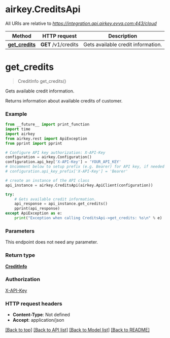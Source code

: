 # airkey.CreditsApi

All URIs are relative to *https://integration.api.airkey.evva.com:443/cloud*

Method | HTTP request | Description
------------- | ------------- | -------------
[**get_credits**](CreditsApi.md#get_credits) | **GET** /v1/credits | Gets available credit information.

# **get_credits**
> CreditInfo get_credits()

Gets available credit information.

Returns information about available credits of customer.

### Example
```python
from __future__ import print_function
import time
import airkey
from airkey.rest import ApiException
from pprint import pprint

# Configure API key authorization: X-API-Key
configuration = airkey.Configuration()
configuration.api_key['X-API-Key'] = 'YOUR_API_KEY'
# Uncomment below to setup prefix (e.g. Bearer) for API key, if needed
# configuration.api_key_prefix['X-API-Key'] = 'Bearer'

# create an instance of the API class
api_instance = airkey.CreditsApi(airkey.ApiClient(configuration))

try:
    # Gets available credit information.
    api_response = api_instance.get_credits()
    pprint(api_response)
except ApiException as e:
    print("Exception when calling CreditsApi->get_credits: %s\n" % e)
```

### Parameters
This endpoint does not need any parameter.

### Return type

[**CreditInfo**](CreditInfo.md)

### Authorization

[X-API-Key](../README.md#X-API-Key)

### HTTP request headers

 - **Content-Type**: Not defined
 - **Accept**: application/json

[[Back to top]](#) [[Back to API list]](../README.md#documentation-for-api-endpoints) [[Back to Model list]](../README.md#documentation-for-models) [[Back to README]](../README.md)

